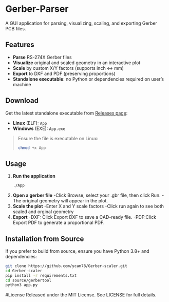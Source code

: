 # Gerber-Parser

A GUI application for parsing, visualizing, scaling, and exporting Gerber PCB files.

## Features

- **Parse** RS-274X Gerber files
- **Visualize** original and scaled geometry in an interactive plot
- **Scale** by custom X/Y factors (supports inch ↔ mm)
- **Export** to DXF and PDF (preserving proportions)
- **Standalone executable**: no Python or dependencies required on user’s machine

##  Download

Get the latest standalone executable from  [Releases page](https://github.com/ycan78/Gerber-scaler/releases):

- **Linux** (ELF): `App`
- **Windows** (EXE): `App.exe`

> Ensure the file is executable on Linux:
>
> ```bash
> chmod +x App
> ```

## Usage

1. **Run the application**
   ```bash
   ./App
   ```
2. **Open a gerber file**
-Click Browse, select your .gbr file, then click Run.
-The original geometry will appear in the plot.
3. **Scale the plot**
-Enter X and Y scale factors
-Click run again to see both scaled and orginal geometry
4. **Export**
-DXF: Click Export DXF to save a CAD-ready file.
-PDF:Click Export PDF to generate a proportional PDF.

## Installation from Source
If you prefer to build from source, ensure you have Python 3.8+ and dependencies:
```bash
git clone https://github.com/ycan78/Gerber-scaler.git
cd Gerber-scaler
pip install -r requirements.txt
cd source/gerbertool
python3 app.py
```
#License
Released under the MIT License. See LICENSE for full details.



